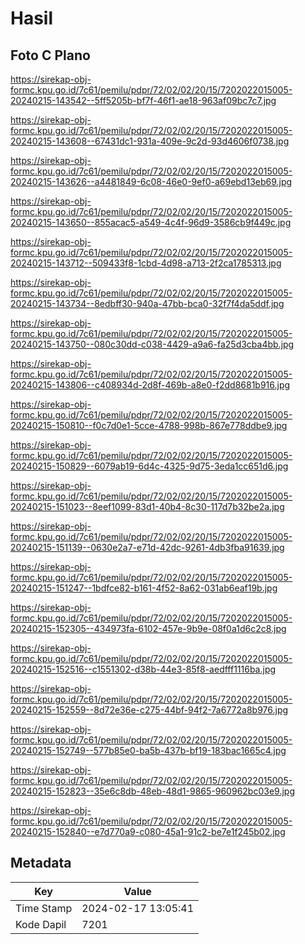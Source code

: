 # Hasil

## Foto C Plano

https://sirekap-obj-formc.kpu.go.id/7c61/pemilu/pdpr/72/02/02/20/15/7202022015005-20240215-143542--5ff5205b-bf7f-46f1-ae18-963af09bc7c7.jpg

https://sirekap-obj-formc.kpu.go.id/7c61/pemilu/pdpr/72/02/02/20/15/7202022015005-20240215-143608--67431dc1-931a-409e-9c2d-93d4606f0738.jpg

https://sirekap-obj-formc.kpu.go.id/7c61/pemilu/pdpr/72/02/02/20/15/7202022015005-20240215-143626--a4481849-6c08-46e0-9ef0-a69ebd13eb69.jpg

https://sirekap-obj-formc.kpu.go.id/7c61/pemilu/pdpr/72/02/02/20/15/7202022015005-20240215-143650--855acac5-a549-4c4f-96d9-3586cb9f449c.jpg

https://sirekap-obj-formc.kpu.go.id/7c61/pemilu/pdpr/72/02/02/20/15/7202022015005-20240215-143712--509433f8-1cbd-4d98-a713-2f2ca1785313.jpg

https://sirekap-obj-formc.kpu.go.id/7c61/pemilu/pdpr/72/02/02/20/15/7202022015005-20240215-143734--8edbff30-940a-47bb-bca0-32f7f4da5ddf.jpg

https://sirekap-obj-formc.kpu.go.id/7c61/pemilu/pdpr/72/02/02/20/15/7202022015005-20240215-143750--080c30dd-c038-4429-a9a6-fa25d3cba4bb.jpg

https://sirekap-obj-formc.kpu.go.id/7c61/pemilu/pdpr/72/02/02/20/15/7202022015005-20240215-143806--c408934d-2d8f-469b-a8e0-f2dd8681b916.jpg

https://sirekap-obj-formc.kpu.go.id/7c61/pemilu/pdpr/72/02/02/20/15/7202022015005-20240215-150810--f0c7d0e1-5cce-4788-998b-867e778ddbe9.jpg

https://sirekap-obj-formc.kpu.go.id/7c61/pemilu/pdpr/72/02/02/20/15/7202022015005-20240215-150829--6079ab19-6d4c-4325-9d75-3eda1cc651d6.jpg

https://sirekap-obj-formc.kpu.go.id/7c61/pemilu/pdpr/72/02/02/20/15/7202022015005-20240215-151023--8eef1099-83d1-40b4-8c30-117d7b32be2a.jpg

https://sirekap-obj-formc.kpu.go.id/7c61/pemilu/pdpr/72/02/02/20/15/7202022015005-20240215-151139--0630e2a7-e71d-42dc-9261-4db3fba91639.jpg

https://sirekap-obj-formc.kpu.go.id/7c61/pemilu/pdpr/72/02/02/20/15/7202022015005-20240215-151247--1bdfce82-b161-4f52-8a62-031ab6eaf19b.jpg

https://sirekap-obj-formc.kpu.go.id/7c61/pemilu/pdpr/72/02/02/20/15/7202022015005-20240215-152305--434973fa-6102-457e-9b9e-08f0a1d6c2c8.jpg

https://sirekap-obj-formc.kpu.go.id/7c61/pemilu/pdpr/72/02/02/20/15/7202022015005-20240215-152516--c1551302-d38b-44e3-85f8-aedfff1116ba.jpg

https://sirekap-obj-formc.kpu.go.id/7c61/pemilu/pdpr/72/02/02/20/15/7202022015005-20240215-152559--8d72e36e-c275-44bf-94f2-7a6772a8b976.jpg

https://sirekap-obj-formc.kpu.go.id/7c61/pemilu/pdpr/72/02/02/20/15/7202022015005-20240215-152749--577b85e0-ba5b-437b-bf19-183bac1665c4.jpg

https://sirekap-obj-formc.kpu.go.id/7c61/pemilu/pdpr/72/02/02/20/15/7202022015005-20240215-152823--35e6c8db-48eb-48d1-9865-960962bc03e9.jpg

https://sirekap-obj-formc.kpu.go.id/7c61/pemilu/pdpr/72/02/02/20/15/7202022015005-20240215-152840--e7d770a9-c080-45a1-91c2-be7e1f245b02.jpg


## Metadata

| Key        | Value               |
| ---------- | ------------------- |
| Time Stamp | 2024-02-17 13:05:41 |
| Kode Dapil | 7201                |



